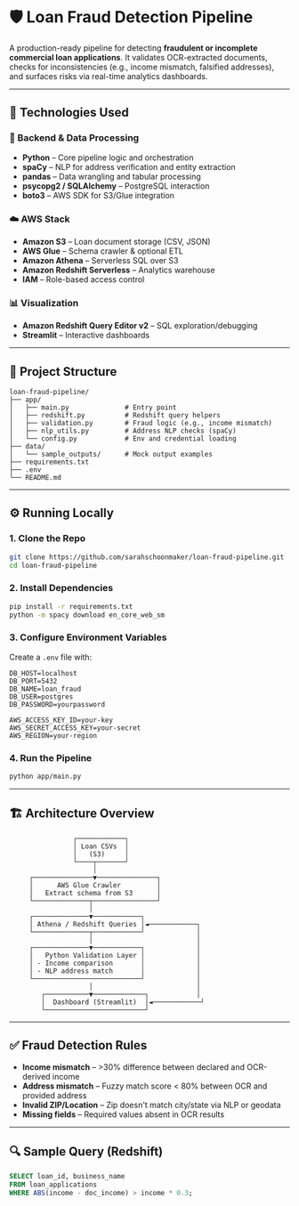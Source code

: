 
# 🛡️ **Loan Fraud Detection Pipeline**

A production-ready pipeline for detecting **fraudulent or incomplete commercial loan applications**. It validates OCR-extracted documents, checks for inconsistencies (e.g., income mismatch, falsified addresses), and surfaces risks via real-time analytics dashboards.

---

## 🔧 **Technologies Used**

### 🐍 Backend & Data Processing

* **Python** – Core pipeline logic and orchestration
* **spaCy** – NLP for address verification and entity extraction
* **pandas** – Data wrangling and tabular processing
* **psycopg2 / SQLAlchemy** – PostgreSQL interaction
* **boto3** – AWS SDK for S3/Glue integration

### ☁️ AWS Stack

* **Amazon S3** – Loan document storage (CSV, JSON)
* **AWS Glue** – Schema crawler & optional ETL
* **Amazon Athena** – Serverless SQL over S3
* **Amazon Redshift Serverless** – Analytics warehouse
* **IAM** – Role-based access control

### 📊 Visualization

* **Amazon Redshift Query Editor v2** – SQL exploration/debugging
* **Streamlit** – Interactive dashboards

---

## 📁 **Project Structure**

```text
loan-fraud-pipeline/
├── app/
│   ├── main.py              # Entry point
│   ├── redshift.py          # Redshift query helpers
│   ├── validation.py        # Fraud logic (e.g., income mismatch)
│   ├── nlp_utils.py         # Address NLP checks (spaCy)
│   └── config.py            # Env and credential loading
├── data/
│   └── sample_outputs/      # Mock output examples
├── requirements.txt
├── .env
└── README.md
```

---

## ⚙️ **Running Locally**

### 1. Clone the Repo

```bash
git clone https://github.com/sarahschoonmaker/loan-fraud-pipeline.git
cd loan-fraud-pipeline
```

### 2. Install Dependencies

```bash
pip install -r requirements.txt
python -m spacy download en_core_web_sm
```

### 3. Configure Environment Variables

Create a `.env` file with:

```env
DB_HOST=localhost
DB_PORT=5432
DB_NAME=loan_fraud
DB_USER=postgres
DB_PASSWORD=yourpassword

AWS_ACCESS_KEY_ID=your-key
AWS_SECRET_ACCESS_KEY=your-secret
AWS_REGION=your-region
```

### 4. Run the Pipeline

```bash
python app/main.py
```

---

## 🏗️ **Architecture Overview**

```text
                ┌────────────┐
                │ Loan CSVs  │
                │   (S3)     │
                └────┬───────┘
                     │
     ┌───────────────▼───────────────┐
     │      AWS Glue Crawler         │
     │   Extract schema from S3      │
     └──────────────┬────────────────┘
                    │
     ┌──────────────▼────────────┐
     │ Athena / Redshift Queries │◄────────────┐
     └──────────────┬────────────┘             │
                    │                          │
     ┌──────────────▼────────────┐             │
     │   Python Validation Layer │             │
     │ - Income comparison       │             │
     │ - NLP address match       │             │
     └───────────────────────────┘             │
                    │                          │
        ┌───────────▼─────────────┐            │
        │  Dashboard (Streamlit)  │◄────────────┘
        └─────────────────────────┘
```

---

## ✅ **Fraud Detection Rules**

* **Income mismatch** – >30% difference between declared and OCR-derived income
* **Address mismatch** – Fuzzy match score < 80% between OCR and provided address
* **Invalid ZIP/Location** – Zip doesn't match city/state via NLP or geodata
* **Missing fields** – Required values absent in OCR results

---

## 🔍 **Sample Query (Redshift)**

```sql
SELECT loan_id, business_name
FROM loan_applications
WHERE ABS(income - doc_income) > income * 0.3;
```

